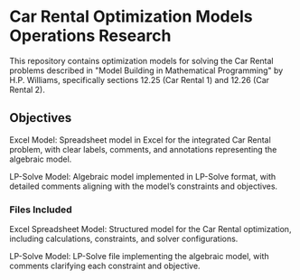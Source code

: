 # Car Rental Optimization Models Operations Research
This repository contains optimization models for solving the Car Rental problems described in "Model Building in Mathematical Programming" by H.P. Williams, specifically sections 12.25 (Car Rental 1) and 12.26 (Car Rental 2).

## Objectives
Excel Model: Spreadsheet model in Excel for the integrated Car Rental problem, with clear labels, comments, and annotations representing the algebraic model.

LP-Solve Model: Algebraic model implemented in LP-Solve format, with detailed comments aligning with the model’s constraints and objectives.

### Files Included

Excel Spreadsheet Model: Structured model for the Car Rental optimization, including calculations, constraints, and solver configurations.

LP-Solve Model: LP-Solve file implementing the algebraic model, with comments clarifying each constraint and objective.
